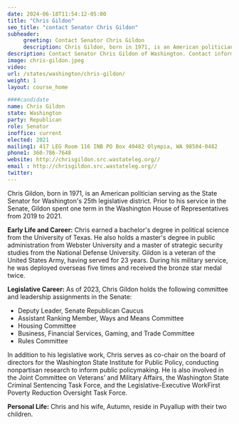 ```yaml
---
date: 2024-06-18T11:54:12-05:00
title: "Chris Gildon"
seo_title: "contact Senator Chris Gildon"
subheader:
     greeting: Contact Senator Chris Gildon
     description: Chris Gildon, born in 1971, is an American politician affiliated with the Republican Party. He has been serving as a member of the Washington State Senate, representing District 25, since January 11, 2021.
description: Contact Senator Chris Gildon of Washington. Contact information for Chris Gildon includes email address, phone number, and mailing address.
image: chris-gildon.jpeg
video:
url: /states/washington/chris-gildon/
weight: 1
layout: course_home

####candidate
name: Chris Gildon
state: Washington
party: Republican
role: Senator
inoffice: current
elected: 2021
mailing1: 417 LEG Room 116 INB PO Box 40482 Olympia, WA 98504-0482
phone1: 360-786-7648
website: http://chrisgildon.src.wastateleg.org//
email : http://chrisgildon.src.wastateleg.org//
twitter: 
---
```

Chris Gildon, born in 1971, is an American politician serving as the State Senator for Washington's 25th legislative district. Prior to his service in the Senate, Gildon spent one term in the Washington House of Representatives from 2019 to 2021.

**Early Life and Career:**
Chris earned a bachelor's degree in political science from the University of Texas. He also holds a master's degree in public administration from Webster University and a master of strategic security studies from the National Defense University. Gildon is a veteran of the United States Army, having served for 23 years. During his military service, he was deployed overseas five times and received the bronze star medal twice.

**Legislative Career:**
As of 2023, Chris Gildon holds the following committee and leadership assignments in the Senate:
- Deputy Leader, Senate Republican Caucus
- Assistant Ranking Member, Ways and Means Committee
- Housing Committee
- Business, Financial Services, Gaming, and Trade Committee
- Rules Committee

In addition to his legislative work, Chris serves as co-chair on the board of directors for the Washington State Institute for Public Policy, conducting nonpartisan research to inform public policymaking. He is also involved in the Joint Committee on Veterans’ and Military Affairs, the Washington State Criminal Sentencing Task Force, and the Legislative-Executive WorkFirst Poverty Reduction Oversight Task Force.

**Personal Life:**
Chris and his wife, Autumn, reside in Puyallup with their two children.

